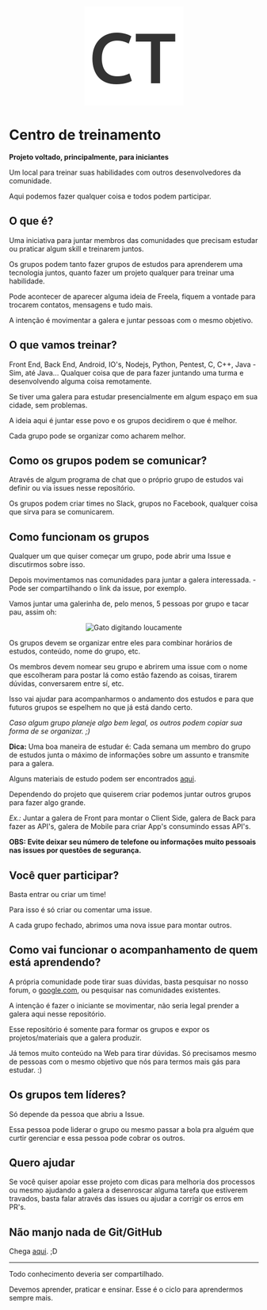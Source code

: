 <p align="center">
  <img src="./images/ct.png" style="max-width:100%;"/>
</p>

# Centro de treinamento

**Projeto voltado, principalmente, para iniciantes**

Um local para treinar suas habilidades com outros desenvolvedores da comunidade.

Aqui podemos fazer qualquer coisa e todos podem participar.

## O que é?

Uma iniciativa para juntar membros das comunidades que precisam estudar ou praticar algum skill e treinarem juntos.

Os grupos podem tanto fazer grupos de estudos para aprenderem uma tecnologia juntos, quanto fazer um projeto qualquer para treinar uma habilidade.

Pode acontecer de aparecer alguma ideia de Freela, fiquem a vontade para trocarem contatos, mensagens e tudo mais.

A intenção é movimentar a galera e juntar pessoas com o mesmo objetivo.

## O que vamos treinar?

Front End, Back End, Android, IO's, Nodejs, Python, Pentest, C, C++, Java - Sim, até Java... Qualquer coisa que de para fazer juntando uma turma e desenvolvendo alguma coisa remotamente.

Se tiver uma galera para estudar presencialmente em algum espaço em sua cidade, sem problemas.

A ideia aqui é juntar esse povo e os grupos decidirem o que é melhor.

Cada grupo pode se organizar como acharem melhor.

## Como os grupos podem se comunicar? 

Através de algum programa de chat que o próprio grupo de estudos vai definir ou via issues nesse repositório.

Os grupos podem criar times no Slack, grupos no Facebook, qualquer coisa que sirva para se comunicarem.

## Como funcionam os grupos

Qualquer um que quiser começar um grupo, pode abrir uma Issue e discutirmos sobre isso.

Depois movimentamos nas comunidades para juntar a galera interessada. - Pode ser compartilhando o link da issue, por exemplo.

Vamos juntar uma galerinha de, pelo menos, 5 pessoas por grupo e tacar pau, assim oh:

<p align="center">
  <img src="https://media.giphy.com/media/JIX9t2j0ZTN9S/giphy.gif" width="245px" alt="Gato digitando loucamente">
</p>

Os grupos devem se organizar entre eles para combinar horários de estudos, conteúdo, nome do grupo, etc.

Os membros devem nomear seu grupo e abrirem uma issue com o nome que escolheram para postar lá como estão fazendo as coisas, tirarem dúvidas, conversarem entre sí, etc.

Isso vai ajudar para acompanharmos o andamento dos estudos e para que futuros grupos se espelhem no que já está dando certo.

*Caso algum grupo planeje algo bem legal, os outros podem copiar sua forma de se organizar. ;)*

**Dica:** Uma boa maneira de estudar é: Cada semana um membro do grupo de estudos junta o máximo de informações sobre um assunto e transmite para a galera.

Alguns materiais de estudo podem ser encontrados [aqui](./material-de-apoio.md).

Dependendo do projeto que quiserem criar podemos juntar outros grupos para fazer algo grande. 

*Ex.:* Juntar a galera de Front para montar o Client Side, galera de Back para fazer as API's, galera de Mobile para criar App's consumindo essas API's.

**OBS: Evite deixar seu número de telefone ou informações muito pessoais nas issues por questões de segurança.**

## Você quer participar?

Basta entrar ou criar um time!

Para isso é só criar ou comentar uma issue.

A cada grupo fechado, abrimos uma nova issue para montar outros.

## Como vai funcionar o acompanhamento de quem está aprendendo?

A própria comunidade pode tirar suas dúvidas, basta pesquisar no nosso forum, o [google.com](http://google.com), ou pesquisar nas comunidades existentes.

A intenção é fazer o iniciante se movimentar, não seria legal prender a galera aqui nesse repositório.

Esse repositório é somente para formar os grupos e expor os projetos/materiais que a galera produzir.

Já temos muito conteúdo na Web para tirar dúvidas. Só precisamos mesmo de pessoas com o mesmo objetivo que nós para termos mais gás para estudar. :)

## Os grupos tem líderes?

Só depende da pessoa que abriu a Issue.

Essa pessoa pode liderar o grupo ou mesmo passar a bola pra alguém que curtir gerenciar e essa pessoa pode cobrar os outros.

## Quero ajudar

Se você quiser apoiar esse projeto com dicas para melhoria dos processos ou mesmo ajudando a galera a desenroscar alguma tarefa que estiverem travados, basta falar através das issues ou ajudar a corrigir os erros em PR's.

## Não manjo nada de Git/GitHub

Chega [aqui](./material-de-apoio.md). ;D

---

Todo conhecimento deveria ser compartilhado.

Devemos aprender, praticar e ensinar. Esse é o ciclo para aprendermos sempre mais.
